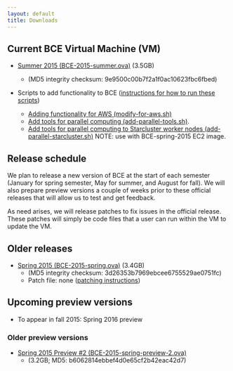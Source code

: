 ```yaml
---
layout: default
title: Downloads
---
```


## Current BCE Virtual Machine (VM)

  - [Summer 2015 (BCE-2015-summer.ova)](https://berkeley.box.com/s/68g11omap9yqow3a09t36wvwsuplio3w) (3.5GB)
    - (MD5 integrity checksum: 9e9500c00b7f2a1f0ac10623fbc6fbed)

  - Scripts to add functionality to BCE ([instructions for how to run these scripts](patch.html))
    - [Adding functionality for AWS (modify-for-aws.sh)](https://raw.githubusercontent.com/ucberkeley/bce/dev/post-install/modify-for-aws.sh)
    - [Add tools for parallel computing (add-parallel-tools.sh)](https://raw.githubusercontent.com/ucberkeley/bce/dev/post-install/add-parallel-tools.sh).
    - [Add tools for parallel computing to Starcluster worker nodes (add-parallel-starcluster.sh)](https://raw.githubusercontent.com/ucberkeley/bce/dev/post-install/add-parallel-starcluster.sh) NOTE: use with BCE-spring-2015 EC2 image.

## Release schedule

We plan to release a new version of BCE at the start of each semester (January for spring semester, May for summer, and August for fall). We will also prepare preview versions a couple of weeks prior to these official releases that will allow us to test and get feedback.

As need arises, we will release patches to fix issues in the official release. These patches will simply be code files that a user can run within the VM to update the VM.

## Older releases

  - [Spring 2015 (BCE-2015-spring.ova)](https://berkeley.box.com/s/2g9x9c3q7qwhb9e4trwc) (3.4GB)
    - (MD5 integrity checksum: 3d26353b7969ebcee6755529ae0751fc)
    - Patch file: none ([patching instructions](patch.html))

## Upcoming preview versions

  - To appear in fall 2015: Spring 2016 preview

### Older preview versions

  - [Spring 2015 Preview #2 (BCE-2015-spring-preview-2.ova)](https://berkeley.box.com/s/a4736ybkl7emdmnleu6f) 
    - (3.2GB; MD5: b6062814ebbef4d0e65cf2b42eac42d7)
